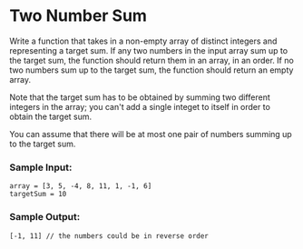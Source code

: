 # Two Number Sum

Write a function that takes in a non-empty array of distinct integers and representing a target sum. If any two numbers in the input array sum up to the target sum, the function should return them in an array, in an order. If no two numbers sum up to the target sum, the function should return an empty array.

Note that the target sum has to be obtained by summing two different integers in the array; you can't add a single integet to itself in order to obtain the target sum.

You can assume that there will be at most one pair of numbers summing up to the target sum.

### Sample Input:
```
array = [3, 5, -4, 8, 11, 1, -1, 6]
targetSum = 10
```
### Sample Output:
```
[-1, 11] // the numbers could be in reverse order
```


